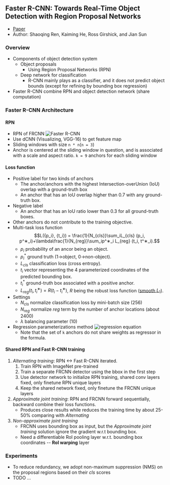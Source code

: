 ## Faster R-CNN: Towards Real-Time Object Detection with Region Proposal Networks
* [Paper](https://arxiv.org/pdf/1506.01497v3.pdf)
* Author: Shaoqing Ren, Kaiming He, Ross Girshick, and Jian Sun

### Overview
* Components of object detection system
    * Object proposals
        * Using Region Proposal Networks (RPN)
    * Deep network for classification
        * R-CNN mainly plays as a classifier, and it does not predict object bounds (except for refining by bounding box regression)
* Faster R-CNN combine RPN and object detection network (share computation)

### Faster R-CNN Architecture
#### RPN
* RPN of FRCNN
    ![Faster R-CNN](http://img.blog.csdn.net/20161120174146474)
* Use dCNN (Visualizing, VGG-16) to get feature map
* Sliding windows with size `n * n`(`n = 3`)
* Anchor is centered at the sliding window in question, and is associated with a scale and aspect ratio. `k = 9` anchors for each sliding window
#### Loss function
* Positive label for two kinds of anchors
    *  The anchor/anchors with the highest Intersection-overUnion (IoU) overlap with a ground-truth box
    * An anchor that has an IoU overlap higher than 0.7 with any ground-truth box.
* Negative label
    * An anchor that has an IoU ratio lower than 0.3 for all ground-truth boxes.
* Other anchors do not contribute to the training objective.
* Multi-task loss function
    $$L({p_i}, {t_i}) = \frac{1}{N_{cls}}\sum_iL_{cls} (p_i, p^∗_i)+\lambda\frac{1}{N_{reg}}\sum_ip^∗_i L_{reg} (t_i, t^∗_i).$$
    * $p_i$ probability of an ancor being an object.
    * $p^*_i$ ground truth (1->object, 0->non-object).
    * $L_{cls}$ classification loss (cross entropy).
    * $t_i$ vector representing the 4 parameterized coordinates of the predicted bounding box.
    * $t^*_i$ ground-truth box associated with a positive anchor.
    * $L_{reg} (t_i, t^∗_i) = R(t_i - t^∗_i)$, $R$ being the robust loss function ([smooth $L_1$](https://arxiv.org/abs/1504.08083)).
* Settings
    * $N_{cls}$ normalize classification loss by mini-batch size (256)
    * $N_{reg}$ normalize *reg* term by the number of anchor locations (about 2400)
    * $\lambda$ balancing parameter (10)
* Regression parameterizations method
    ![regression equation](http://img.blog.csdn.net/20161120180915799)
    * Note that the set of `k` anchors do not share weights as regressor in the formula.

#### Shared RPN and Fast R-CNN training
1. *Alternating training*: RPN <-> Fast R-CNN iterated.
    1. Train RPN with ImageNet pre-trained
    2. Train a separate FRCNN detector using the bbox in the first step
    3. Use detector network to initialize RPN training, shared conv layers fixed, only finetune RPN unique layers
    4. Keep the shared network fixed, only finetune the FRCNN unique layers
2. *Approximate joint training*: RPN and FRCNN forward sequentially, backward combine their loss functions.
    * Produces close results while reduces the training time by about 25-50% comparing with *Alternating*
3. *Non-approximate joint training*
    * FRCNN uses bounding box as input, but the *Approximate joint training* solution ignore the gradient w.r.t bounding box.
    * Need a differentiable RoI pooling layer w.r.t. bounding box coordinates -- **RoI warping** layer

### Experiments
* To reduce redundancy, we adopt non-maximum suppression (NMS) on the proposal regions based on their *cls* scores
* TODO ...
